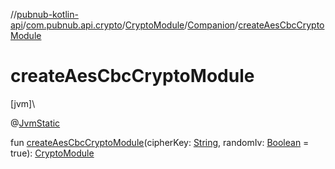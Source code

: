 //[pubnub-kotlin-api](../../../../index.md)/[com.pubnub.api.crypto](../../index.md)/[CryptoModule](../index.md)/[Companion](index.md)/[createAesCbcCryptoModule](create-aes-cbc-crypto-module.md)

# createAesCbcCryptoModule

[jvm]\

@[JvmStatic](https://kotlinlang.org/api/latest/jvm/stdlib/kotlin.jvm/-jvm-static/index.html)

fun [createAesCbcCryptoModule](create-aes-cbc-crypto-module.md)(cipherKey: [String](https://kotlinlang.org/api/latest/jvm/stdlib/kotlin/-string/index.html), randomIv: [Boolean](https://kotlinlang.org/api/latest/jvm/stdlib/kotlin/-boolean/index.html) = true): [CryptoModule](../index.md)
